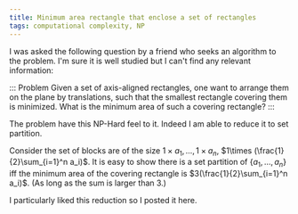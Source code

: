```yaml
---
title: Minimum area rectangle that enclose a set of rectangles
tags: computational complexity, NP
---
```


I was asked the following question by a friend who seeks an algorithm to the problem. I'm sure it is well studied but I can't find any relevant information:

::: Problem
  Given a set of axis-aligned rectangles, one want to arrange them on the plane by translations, such that the smallest rectangle covering them is minimized. What is the minimum area of such a covering rectangle?
:::

The problem have this NP-Hard feel to it. Indeed I am able to reduce it to set partition.

Consider the set of blocks are of the size $1\times a_1,\ldots,1\times a_n$, $1\times (\frac{1}{2}\sum_{i=1}^n a_i)$. It is easy to show there is a set partition of $\{a_1,\ldots,a_n\}$ iff the minimum area of the covering rectangle is $3(\frac{1}{2}\sum_{i=1}^n a_i)$. (As long as the sum is larger than 3.)

I particularly liked this reduction so I posted it here. 